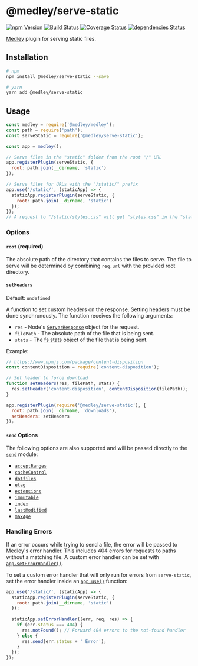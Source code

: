 # @medley/serve-static

[![npm Version](https://img.shields.io/npm/v/@medley/serve-static.svg)](https://www.npmjs.com/package/@medley/serve-static)
[![Build Status](https://travis-ci.org/medleyjs/serve-static.svg?branch=master)](https://travis-ci.org/medleyjs/serve-static)
[![Coverage Status](https://coveralls.io/repos/github/medleyjs/serve-static/badge.svg?branch=master)](https://coveralls.io/github/medleyjs/serve-static?branch=master)
[![dependencies Status](https://img.shields.io/david/medleyjs/serve-static.svg)](https://david-dm.org/medleyjs/serve-static)

[Medley](https://www.npmjs.com/package/@medley/medley) plugin for serving static files.

## Installation

```sh
# npm
npm install @medley/serve-static --save

# yarn
yarn add @medley/serve-static
```

## Usage

```js
const medley = require('@medley/medley');
const path = require('path');
const serveStatic = require('@medley/serve-static');

const app = medley();

// Serve files in the "static" folder from the root "/" URL
app.registerPlugin(serveStatic, {
  root: path.join(__dirname, 'static')
});

// Serve files for URLs with the "/static/" prefix
app.use('/static/', (staticApp) => {
  staticApp.registerPlugin(serveStatic, {
    root: path.join(__dirname, 'static')
  });
});
// A request to "/static/styles.css" will get "styles.css" in the "static" folder
```

### Options

#### `root` (required)

The absolute path of the directory that contains the files to serve.
The file to serve will be determined by combining `req.url` with the
provided root directory.

#### `setHeaders`

Default: `undefined`

A function to set custom headers on the response. Setting headers must be done
synchronously. The function receives the following arguments:

+ `res` - Node's [`ServerResponse`](https://nodejs.org/api/http.html#http_class_http_serverresponse) object for the request.
+ `filePath` - The absolute path of the file that is being sent.
+ `stats` - The [fs stats](https://nodejs.org/api/fs.html#fs_class_fs_stats) object of the file that is being sent.

Example:

```js
// https://www.npmjs.com/package/content-disposition
const contentDisposition = require('content-disposition');

// Set header to force download
function setHeaders(res, filePath, stats) {
  res.setHeader('content-disposition', contentDisposition(filePath));
}

app.registerPlugin(require('@medley/serve-static'), {
  root: path.join(__dirname, 'downloads'),
  setHeaders: setHeaders
});
```

#### `send` Options

The following options are also supported and will be passed directly to the
[`send`](https://www.npmjs.com/package/send) module:

+ [`acceptRanges`](https://www.npmjs.com/package/send#acceptranges)
+ [`cacheControl`](https://www.npmjs.com/package/send#cachecontrol)
+ [`dotfiles`](https://www.npmjs.com/package/send#dotfiles)
+ [`etag`](https://www.npmjs.com/package/send#etag)
+ [`extensions`](https://www.npmjs.com/package/send#extensions)
+ [`immutable`](https://www.npmjs.com/package/send#immutable)
+ [`index`](https://www.npmjs.com/package/send#index)
+ [`lastModified`](https://www.npmjs.com/package/send#lastmodified)
+ [`maxAge`](https://www.npmjs.com/package/send#maxage)

### Handling Errors

If an error occurs while trying to send a file, the error will be passed to Medley's error handler.
This includes 404 errors for requests to paths without a matching file. A custom error handler can
be set with [`app.setErrorHandler()`](https://github.com/medleyjs/medley/blob/master/docs/App.md#set-error-handler).

To set a custom error handler that will only run for errors from `serve-static`, set the error
handler inside an [`app.use()`](https://github.com/medleyjs/medley/blob/master/docs/App.md#use)
function:

```js
app.use('/static/', (staticApp) => {
  staticApp.registerPlugin(serveStatic, {
    root: path.join(__dirname, 'static')
  });
  
  staticApp.setErrorHandler((err, req, res) => {
    if (err.status === 404) {
      res.notFound(); // Forward 404 errors to the not-found handler
    } else {
      res.send(err.status + ' Error');
    }
  });
});
```
